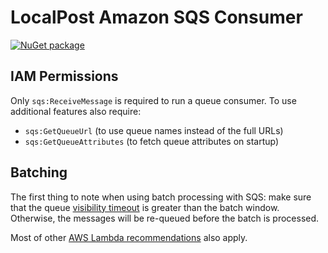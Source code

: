# LocalPost Amazon SQS Consumer

[![NuGet package](https://img.shields.io/nuget/dt/LocalPost.SqsConsumer)](https://www.nuget.org/packages/LocalPost.SqsConsumer/)

## IAM Permissions

Only `sqs:ReceiveMessage` is required to run a queue consumer. To use additional features also require:
- `sqs:GetQueueUrl` (to use queue names instead of the full URLs)
- `sqs:GetQueueAttributes` (to fetch queue attributes on startup)

## Batching

The first thing to note when using batch processing with SQS: make sure that the queue
[visibility timeout](https://docs.aws.amazon.com/AWSSimpleQueueService/latest/SQSDeveloperGuide/sqs-visibility-timeout.html)
is greater than the batch window. Otherwise, the messages will be re-queued before the batch is processed.

Most of other [AWS Lambda recommendations](https://docs.aws.amazon.com/lambda/latest/dg/services-sqs-configure.html)
also apply.
